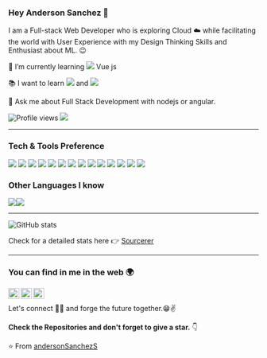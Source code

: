 ### Hey Anderson Sanchez 👋

I am a Full-stack Web Developer who is exploring Cloud :cloud: while facilitating the world with User Experience with my Design Thinking Skills and Enthusiast about ML. :wink:
 
 
 🌱 I’m currently learning <img src="http://img.shields.io/badge/-4285F4?style=fla&logoColor=white"> Vue js
 
 :books: I want to learn <img src="https://img.shields.io/badge/-Flutter-3a495d?style=flat&logo=flutter&logoColor=67b7f7"> and <img src="http://img.shields.io/badge/-Deno-black?style=flat&logo=deno&logoColor=white"/>
 
 
 
 💬 Ask me about Full Stack Development with nodejs or angular.


![Profile views](https://gpvc.arturio.dev/andersonSanchezS)  <img src="https://img.shields.io/github/followers/andersonSanchezS?label=Follow" style=" float:left, margin-right:10px" />


---


### Tech & Tools Preference

<img src = "https://img.shields.io/badge/-HTML5-E34F26?style=flat&logo=html5&logoColor=white"> <img src = "https://img.shields.io/badge/-CSS3-1572B6?style=flat&logo=css3&logoColor=white">
<img src="https://img.shields.io/badge/-Bootstrap-563D7C?style=flat&logo=bootstrap&logoColor=white">
<img src="https://img.shields.io/badge/-JavaScript-eed718?style=flat&logo=javascript&logoColor=ffffff">
<img src="https://img.shields.io/badge/-MongoDB-4DB33D?style=flat&logo=mongodb&logoColor=FFFFFF">
<img src="https://img.shields.io/badge/-MySQL-F29111?style=flat&logo=mysql&logoColor=FFFFFF">
<img src="https://img.shields.io/badge/-Express.js-787878?style=flat">
<img src="https://img.shields.io/badge/-Node.js-3C873A?style=flat&logo=Node.js&logoColor=white">
<img src="http://img.shields.io/badge/-angular-430098?style=flat&logo=angular&logoColor=white">
<img src="https://img.shields.io/badge/-Progressive Web Apps-5A0FC8?style=flat">
<img src="http://img.shields.io/badge/-Git-F1502F?style=flat&logo=git&logoColor=FFFFFF">
<img src="http://img.shields.io/badge/-Github-000000?style=flat&logo=github&logoColor=FFFFFF">
<img src="http://img.shields.io/badge/-VS%20Code-007ACC?style=flat&logo=visual%20studio%20code&logoColor=white">
<img src="http://img.shields.io/badge/-Heroku-430098?style=flat&logo=heroku&logoColor=white">

### Other Languages I know
<img src="http://img.shields.io/badge/-Java-F89820?style=flat&logo=python&logoColor=white"><img src="https://img.shields.io/badge/-Python-black?style=flat&logo=python&logoColor=white"> 

---

![GitHub stats](https://github-readme-stats.vercel.app/api?username=andersonSanchezS&show_icons=true&hide_border=true)

Check for a detailed stats here :point_right: [Sourcerer](https://sourcerer.io/andersonSanchezS)

---


### You can find in me in the web 🌍
[<img align="left" alt="andersonS016 | Twitter" width="22px" src="https://cdn.jsdelivr.net/npm/simple-icons@v3/icons/twitter.svg" />][twitter]
[<img align="left" alt="anderson-sanchez-sanchez | LinkedIn" width="22px" src="https://cdn.jsdelivr.net/npm/simple-icons@v3/icons/linkedin.svg" />][linkedin]
[<img align="left" alt="ander.er985 | Instagram" width="22px" src="https://cdn.jsdelivr.net/npm/simple-icons@v3/icons/instagram.svg" />][instagram]

<br/>


Let's connect 👨‍💻 and forge the future together.😁✌

**Check the Repositories and don't forget to give a star.** 👇

:star: From [andersonSanchezS](https://github.com/andersonSanchezS)

[twitter]: https://twitter.com/andersonS016
[youtube]: https://youtube.com/
[instagram]: https://www.instagram.com/ander.er985/
[linkedin]: https://www.linkedin.com/in/anderson-sanchez-sanchez/
